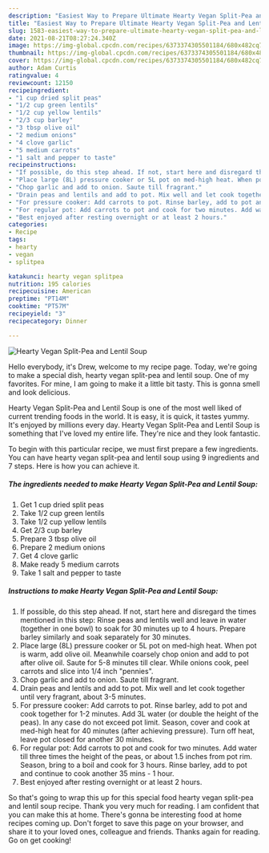 ```yaml
---
description: "Easiest Way to Prepare Ultimate Hearty Vegan Split-Pea and Lentil Soup"
title: "Easiest Way to Prepare Ultimate Hearty Vegan Split-Pea and Lentil Soup"
slug: 1583-easiest-way-to-prepare-ultimate-hearty-vegan-split-pea-and-lentil-soup
date: 2021-08-21T08:27:24.340Z
image: https://img-global.cpcdn.com/recipes/6373374305501184/680x482cq70/hearty-vegan-split-pea-and-lentil-soup-recipe-main-photo.jpg
thumbnail: https://img-global.cpcdn.com/recipes/6373374305501184/680x482cq70/hearty-vegan-split-pea-and-lentil-soup-recipe-main-photo.jpg
cover: https://img-global.cpcdn.com/recipes/6373374305501184/680x482cq70/hearty-vegan-split-pea-and-lentil-soup-recipe-main-photo.jpg
author: Adam Curtis
ratingvalue: 4
reviewcount: 12150
recipeingredient:
- "1 cup dried split peas"
- "1/2 cup green lentils"
- "1/2 cup yellow lentils"
- "2/3 cup barley"
- "3 tbsp olive oil"
- "2 medium onions"
- "4 clove garlic"
- "5 medium carrots"
- "1 salt and pepper to taste"
recipeinstructions:
- "If possible, do this step ahead. If not, start here and disregard the times mentioned in this step: Rinse peas and lentils well and leave in water (together in one bowl) to soak for 30 minutes up to 4 hours. Prepare barley similarly and soak separately for 30 minutes."
- "Place large (8L) pressure cooker or 5L pot on med-high heat. When pot is warm, add olive oil. Meanwhile coarsely chop onion and add to pot after olive oil. Saute for 5-8 minutes till clear. While onions cook, peel carrots and slice into 1/4 inch &#34;pennies&#34;."
- "Chop garlic and add to onion. Saute till fragrant."
- "Drain peas and lentils and add to pot. Mix well and let cook together until very fragrant, about 3-5 minutes."
- "For pressure cooker: Add carrots to pot. Rinse barley, add to pot and cook together for 1-2 minutes. Add 3L water (or double the height of the peas). In any case do not exceed pot limit. Season, cover and cook at med-high heat for 40 minutes (after achieving pressure). Turn off heat, leave pot closed for another 30 minutes."
- "For regular pot: Add carrots to pot and cook for two minutes. Add water till three times the height of the peas, or about 1.5 inches from pot rim. Season, bring to a boil and cook for 3 hours. Rinse barley, add to pot and continue to cook another 35 mins - 1 hour."
- "Best enjoyed after resting overnight or at least 2 hours."
categories:
- Recipe
tags:
- hearty
- vegan
- splitpea

katakunci: hearty vegan splitpea 
nutrition: 195 calories
recipecuisine: American
preptime: "PT14M"
cooktime: "PT57M"
recipeyield: "3"
recipecategory: Dinner

---
```



![Hearty Vegan Split-Pea and Lentil Soup](https://img-global.cpcdn.com/recipes/6373374305501184/680x482cq70/hearty-vegan-split-pea-and-lentil-soup-recipe-main-photo.jpg)

Hello everybody, it's Drew, welcome to my recipe page. Today, we're going to make a special dish, hearty vegan split-pea and lentil soup. One of my favorites. For mine, I am going to make it a little bit tasty. This is gonna smell and look delicious.

Hearty Vegan Split-Pea and Lentil Soup is one of the most well liked of current trending foods in the world. It is easy, it is quick, it tastes yummy. It's enjoyed by millions every day. Hearty Vegan Split-Pea and Lentil Soup is something that I've loved my entire life. They're nice and they look fantastic.




To begin with this particular recipe, we must first prepare a few ingredients. You can have hearty vegan split-pea and lentil soup using 9 ingredients and 7 steps. Here is how you can achieve it.

<!--inarticleads1-->

##### The ingredients needed to make Hearty Vegan Split-Pea and Lentil Soup:

1. Get 1 cup dried split peas
1. Take 1/2 cup green lentils
1. Take 1/2 cup yellow lentils
1. Get 2/3 cup barley
1. Prepare 3 tbsp olive oil
1. Prepare 2 medium onions
1. Get 4 clove garlic
1. Make ready 5 medium carrots
1. Take 1 salt and pepper to taste




<!--inarticleads2-->

##### Instructions to make Hearty Vegan Split-Pea and Lentil Soup:

1. If possible, do this step ahead. If not, start here and disregard the times mentioned in this step: Rinse peas and lentils well and leave in water (together in one bowl) to soak for 30 minutes up to 4 hours. Prepare barley similarly and soak separately for 30 minutes.
1. Place large (8L) pressure cooker or 5L pot on med-high heat. When pot is warm, add olive oil. Meanwhile coarsely chop onion and add to pot after olive oil. Saute for 5-8 minutes till clear. While onions cook, peel carrots and slice into 1/4 inch &#34;pennies&#34;.
1. Chop garlic and add to onion. Saute till fragrant.
1. Drain peas and lentils and add to pot. Mix well and let cook together until very fragrant, about 3-5 minutes.
1. For pressure cooker: Add carrots to pot. Rinse barley, add to pot and cook together for 1-2 minutes. Add 3L water (or double the height of the peas). In any case do not exceed pot limit. Season, cover and cook at med-high heat for 40 minutes (after achieving pressure). Turn off heat, leave pot closed for another 30 minutes.
1. For regular pot: Add carrots to pot and cook for two minutes. Add water till three times the height of the peas, or about 1.5 inches from pot rim. Season, bring to a boil and cook for 3 hours. Rinse barley, add to pot and continue to cook another 35 mins - 1 hour.
1. Best enjoyed after resting overnight or at least 2 hours.




So that's going to wrap this up for this special food hearty vegan split-pea and lentil soup recipe. Thank you very much for reading. I am confident that you can make this at home. There's gonna be interesting food at home recipes coming up. Don't forget to save this page on your browser, and share it to your loved ones, colleague and friends. Thanks again for reading. Go on get cooking!
